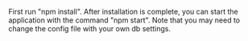First run "npm install". After installation is complete, you can start the application with the command "npm start". 
Note that you may need to change the config file with your own db settings.
